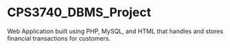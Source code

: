 # CPS3740_DBMS_Project
 Web Application built using PHP, MySQL, and HTML that handles and stores financial transactions for customers.
